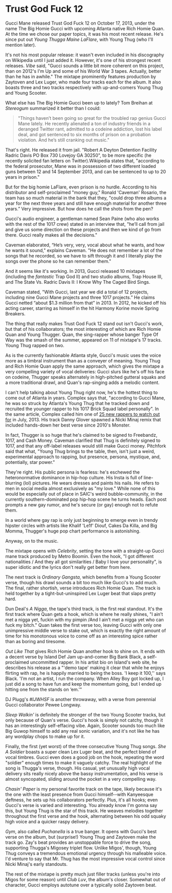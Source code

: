 # Trust God Fuck 12

Gucci Mane released Trust God Fuck 12 on October 17, 2013, under the name The Big Homie Gucci with upcoming Atlanta native Rich Homie Quan. At the time we chose our paper topics, it was his most recent release. He's since put out *Young Thugga Maine LaFlare*, with Young Thug (who I'll mention later). 

It's not his most popular release: it wasn't even included in his discography on Wikipedia until I just added it. However, it's one of his strongest recent releases. *Vibe* said, "Gucci sounds a little bit more coherent on this project, than on 2012's I'm Up and some of his World War 3 tapes. Actually, better than he has in awhile." The mixtape prominently features production by Zaytoven and Lex Luger, who made four tracks each for the album. It also boasts three and two tracks respectively with up-and-comers Young Thug and Young Scooter.

What else has The Big Homie Gucci been up to lately? Tom Breihan at *Stereogum* summarized it better than I could:

>	"Things haven’t been going so great for the troubled rap genius Gucci Mane lately. He recently alienated a ton of industry friends in a deranged Twitter rant, admitted to a codeine addiction, lost his label deal, and got sentenced to six months of prison on a probation violation. And he’s still cranking out music."

That's right. He released it from jail. "Robert A Deyton Detention Facility Radric Davis PO Box 730 Lovejoy GA 30250", to be more specific (he recently solicited fan letters on Twitter).Wikipedia states that, "according to the federal prosecutor, Mane was in possession of two different loaded guns between 12 and 14 September 2013, and can be sentenced to up to 20 years in prison."

But for the big homie LaFlare, even prison is no hurdle. According to his distributor and self-proclaimed "money guy," Ronald 'Caveman' Rosario, the team has so much material in the bank that they, "could drop three albums a year for the next three years and still have enough material for another three years.” Very impressive. But how does he call the shots from the pen?

Gucci's audio engineer, a gentleman named Sean Paine (who also works with the rest of the 1017 crew) stated in an interview that, "he’ll call from jail and give us some direction on these projects and then we kind of go from there. Gucci really makes all the decisions."

Caveman elaborated, “He’s very, very, vocal about what he wants, and how he wants it sound," explains Caveman. "He does not remember a lot of the songs that he recorded, so we have to sift through it and I literally play the songs over the phone so he can remember them."

And it seems like it's working. In 2013, Gucci released 10 mixtapes (including the *fantastic* Trap God II) and two studio albums, Trap House III, and The State Vs. Radric Davis II: I Know Why The Caged Bird Sings. 

Caveman stated, "With Gucci, last year we did a total of 12 projects, including nine Gucci Mane projects and three 1017 projects.” He claims Gucci netted “about $1.3 million from that” in 2013. In 2012, he kicked off his acting career, starring as himself in the hit Harmony Korine movie Spring Breakers.

The thing that really makes Trust God Fuck 12 stand out isn't Gucci's work, but that of his collaborators; the most interesting of which are Rich Homie Quan and Young Thugger. Quan, the sing-rapper whose banger Type Of Way was the smash of the summer, appeared on 11 of mixtape's 17 tracks. Young Thug rapped on two. 

As is the currently fashionable Atlanta style, Gucci's music uses the voice more as a timbral instrument than as a conveyer of meaning. Young Thug and Rich Homie Quan apply the same approach, which gives the mixtape a very compelling variety of vocal deliveries: Gucci slurs like he's off his face on codeine, Thugger speaks alternately in high-pitched gutteral squaks and a more traditional drawl, and Quan's rap-singing adds a melodic content.

I can't help talking about Young Thug right now, he's the hottest thing to come out of Atlanta in years. Complex says that, "according to Gucci Mane, he was so struck by Atlanta's Young Thug that he tracked down and recruited the younger rapper to his 1017 Brick Squad label personally". In the same article, Complex called him one of [25 new rappers to watch out for](http://www.complex.com/music/2013/07/25-new-rappers-to-watch-out-for/young-thug) in July, 2013. His track Danny Glover spawned a Nicki Minaj remix that included hands-down her best verse since 2010's Monster.

In fact, Thugger is so huge that he's claimed to be signed to Freebandz, 1017, and Cash Money. Caveman clarified that Thug is definitely signed to 1017, and that any off-label releases would still make Gucci money. Pitchfork said that what, "Young Thug brings to the table, then, isn't just a weird, experimental approach to rapping, but presence, persona, mystique, and, potentially, star power."

They're right. His public persona is fearless: he's eschewed the heteronormative dominance in hip-hop culture. His Insta is full of line-blurring (lol) pictures. He wears dresses and paints his nails. He refers to men in social media almost exclusively as "my love." While none of this would be especially out of place in SAIC's weird bubble-community, in the currently southern-dominated pop hip-hop scene he turns heads. Each post prompts a new gay rumor, and he's secure (or gay) enough not to refute them. 

In a world where gay rap is only just beginning to emerge even in trendy hipster circles with artists like Khalif 'Le1f' Diouf, Cakes Da Killa, and Big Momma, Thugger's huge pop chart performance is astonishing. 

Anyway, on to the music.

The mixtape opens with *Celebrity*, setting the tone with a straight-up Gucci mane track produced by Metro Boomin. Even the hook, "I got different nationalities / And they all got similarities / Baby I love your personality", is super idiotic and the lyrics don't really get better from here.

The next track is *Ordinary Gangsta*, which benefits from a Young Scooter verse, though his drawl sounds a bit too much like Gucci's to add much. The final, rather shortish, verse introduces Rich Homie Quan. The track is held together by a tight-but-uninspired Lex Luger beat that slaps pretty hard.

Dun Deal's *A Nigga*, the tape's third track, is the first real standout. It's the first track where Quan gets a hook, which is where he really shines, "I ain’t met a nigga yet, fuckin with my pimpin /And I ain’t met a nigga yet who can fuck my bitch." Quan takes the first verse too, leaving Gucci with only one unimpressive middle verse to stake out, which is exactly the right amount of time for his monotonous voice to come off as an interesting spice rather than as boring and tiresome.

*Out Like That* gives Rich Homie Quan another hook to shine on. It ends with a decent verse by Island Def Jam up-and-comer Big Bank Black, a self-proclaimed uncommitted rapper. In his artist bio on Island's web site, he describes his release as a "'demo tape' making it clear that while he enjoys flirting with rap, he is happily married to being the boss.  'I keep it 100,'' says Black.  'I’m not an artist, I run the company.  When Alley Boy got locked up, I just did a song to have fun and keep the momentum going, but I ended up hitting one from the stands on ‘em.'"

DJ Plugg's *#IJWHSF* is another throwaway, with a verse from perennial Gucci collaborator Pewee Longway.

*Sleep Walkin'* is definitely the stronger of the two Young Scooter tracks, but only because of Quan's verse. Gucci's hook is simply not catchy, though it has an interestingly self-effacing vibe. Again, Scooter sounds too much like Big Guwop himself to add any real sonic variation, and it's not like he has any wordplay chops to make up for it.

Finally, the first (yet worst) of the three consecutive Young Thug songs. *She A Soldier* boasts a super clean Lex Luger beat, and the perfect blend of vocal timbres. Gucci even does a good job on the hook, repeating the word "soldier" enough times to make it vaguely catchy. The real highlight of the song is Thugga's verse, though. His casual, yet unusually high vocal delivery sits really nicely above the bassy instrumentation, and his verse is almost syncopated, sliding around the pocket in a very compelling way.

*Chasin' Paper* is my personal favorite track on the tape, likely because it's the one with the least presence from Gucci himself--with Kanyeesque deftness, he sets up his collaborators perfectly. Plus, it's all hooks; even Gucci's verse is varied and interesting. You already know I'm gonna say this, but Young Thug is the star of this track. He weaves melodies together throughout the first verse and the hook, alternating between his odd squaky high voice and a quicker raspy delivery.

*Gym*, also called *Puchanella* is a true banger. It opens with Gucci's best verse on the album, but (surprise!) Young Thug and Zaytoven make the track go. Zay's beat provides an unstoppable force to drive the song, supporting Thugga's Migosey triplet flow. Unlike Migos', though, Young Thug conveys a tremendous emotional urgency through his malleable voice. I'd venture to say that Mr. Thug has the most impressive vocal control since Nicki Minaj's early standouts.

The rest of the mixtape is pretty much just filler tracks (unless you're into Migos for some reason) until *Club Luv*, the album's closer. Somewhat out of character, Gucci employs autotune over a typically solid Zaytoven beat.